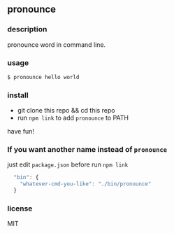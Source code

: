 ## pronounce

### description  
pronounce word in command line.

### usage
```bash
$ pronounce hello world
```

### install
- git clone this repo && cd this repo
- run `npm link` to add `pronounce` to PATH

have fun!

### If you want another name instead of `pronounce`
just edit `package.json` before run `npm link`
```js
  "bin": {
    "whatever-cmd-you-like": "./bin/pronounce"
  }
```

### license
MIT
